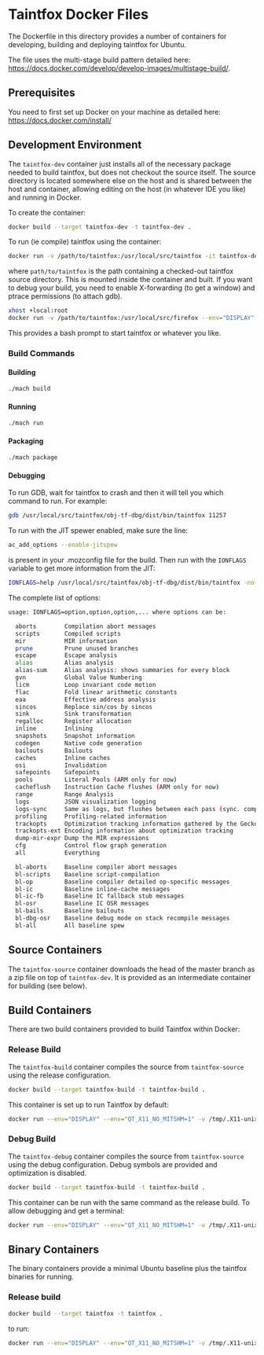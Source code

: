 # Taintfox Docker Files

The Dockerfile in this directory provides a number of containers for developing, building and
deploying taintfox for Ubuntu.

The file uses the multi-stage build pattern detailed here: https://docs.docker.com/develop/develop-images/multistage-build/.

## Prerequisites

You need to first set up Docker on your machine as detailed here: https://docs.docker.com/install/

## Development Environment

The `taintfox-dev` container just installs all of the necessary package needed to build taintfox, but does not checkout
the source itself. The source directory is located somewhere else on the host and is shared between the host and
container, allowing editing on the host (in whatever IDE you like) and running in Docker.

To create the container:

```bash
docker build --target taintfox-dev -t taintfox-dev .
```

To run (ie compile) taintfox using the container:

```bash
docker run -v /path/to/taintfox:/usr/local/src/taintfox -it taintfox-dev
```

where `path/to/taintfox` is the path containing a checked-out taintfox source directory. This is mounted inside the container
and built. If you want to debug your build, you need to enable X-forwarding (to get a window) and ptrace permissions (to attach gdb).

```bash
xhost +local:root
docker run -v /path/to/taintfox:/usr/local/src/firefox --env="DISPLAY" --env="QT_X11_NO_MITSHM=1" -v /tmp/.X11-unix:/tmp/.X11-unix:rw --cap-add=SYS_PTRACE --security-opt seccomp=unconfined -it --rm --entrypoint=/bin/bash taintfox
```

This provides a bash prompt to start taintfox or whatever you like.

### Build Commands

#### Building

```bash
./mach build
```

#### Running

```bash
./mach run
```

#### Packaging

```bash
./mach package
```

#### Debugging

To run GDB, wait for taintfox to crash and then it will tell you which command to run. For example:

```bash
gdb /usr/local/src/taintfox/obj-tf-dbg/dist/bin/taintfox 11257
```

To run with the JIT spewer enabled, make sure the line:

```bash
ac_add_options --enable-jitspew
```

is present in your .mozconfig file for the build. Then run with the ```IONFLAGS``` variable to get more information from the JIT:

```bash
IONFLAGS=help /usr/local/src/taintfox/obj-tf-dbg/dist/bin/taintfox -no-remote -profile /usr/local/src/taintfox/obj-tf-dbg/tmp/profile-default
```

The complete list of options:

```bash
usage: IONFLAGS=option,option,option,... where options can be:

  aborts        Compilation abort messages
  scripts       Compiled scripts
  mir           MIR information
  prune         Prune unused branches
  escape        Escape analysis
  alias         Alias analysis
  alias-sum     Alias analysis: shows summaries for every block
  gvn           Global Value Numbering
  licm          Loop invariant code motion
  flac          Fold linear arithmetic constants
  eaa           Effective address analysis
  sincos        Replace sin/cos by sincos
  sink          Sink transformation
  regalloc      Register allocation
  inline        Inlining
  snapshots     Snapshot information
  codegen       Native code generation
  bailouts      Bailouts
  caches        Inline caches
  osi           Invalidation
  safepoints    Safepoints
  pools         Literal Pools (ARM only for now)
  cacheflush    Instruction Cache flushes (ARM only for now)
  range         Range Analysis
  logs          JSON visualization logging
  logs-sync     Same as logs, but flushes between each pass (sync. compiled functions only).
  profiling     Profiling-related information
  trackopts     Optimization tracking information gathered by the Gecko profiler. (Note: call enableGeckoProfiling() in your script to enable it).
  trackopts-ext Encoding information about optimization tracking
  dump-mir-expr Dump the MIR expressions
  cfg           Control flow graph generation
  all           Everything

  bl-aborts     Baseline compiler abort messages
  bl-scripts    Baseline script-compilation
  bl-op         Baseline compiler detailed op-specific messages
  bl-ic         Baseline inline-cache messages
  bl-ic-fb      Baseline IC fallback stub messages
  bl-osr        Baseline IC OSR messages
  bl-bails      Baseline bailouts
  bl-dbg-osr    Baseline debug mode on stack recompile messages
  bl-all        All baseline spew
```




## Source Containers

The `taintfox-source` container downloads the head of the master branch as a zip file on top of `taintfox-dev`. It is
provided as an intermediate container for building (see below).

## Build Containers

There are two build containers provided to build Taintfox within Docker:

### Release Build

The `taintfox-build` container compiles the source from `taintfox-source` using the release configuration.

```bash
docker build --target taintfox-build -t taintfox-build .
```

This container is set up to run Taintfox by default:

```bash
docker run --env="DISPLAY" --env="QT_X11_NO_MITSHM=1" -v /tmp/.X11-unix:/tmp/.X11-unix:rw -it  taintfox-build
```

### Debug Build

The `taintfox-debug` container compiles the source from `taintfox-source` using the debug configuration.
Debug symbols are provided and optimization is disabled.

```bash
docker build --target taintfox-build -t taintfox-build .
```
This container can be run with the same command as the release build. To allow debugging and get a terminal:

```bash
docker run --env="DISPLAY" --env="QT_X11_NO_MITSHM=1" -v /tmp/.X11-unix:/tmp/.X11-unix:rw -it --entrypoint=/bin/bash --cap-add=SYS_PTRACE --security-opt seccomp=unconfined taintfox-build-debug
```

## Binary Containers

The binary containers provide a minimal Ubuntu baseline plus the taintfox binaries for running.

### Release build

```bash
docker build --target taintfox -t taintfox .
```
to run:

```bash
docker run --env="DISPLAY" --env="QT_X11_NO_MITSHM=1" -v /tmp/.X11-unix:/tmp/.X11-unix:rw -it  taintfox
```
